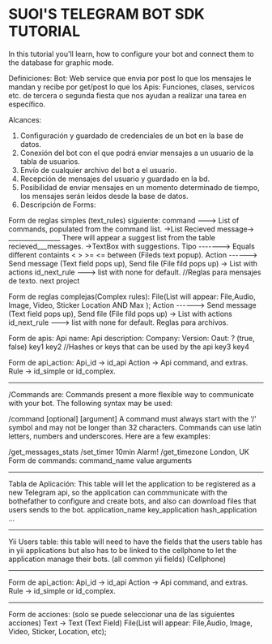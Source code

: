 SUOI'S TELEGRAM BOT SDK TUTORIAL
============================

In this tutorial you'll learn, how to configure your bot and connect them to the database for graphic mode.

Definiciones:
Bot: Web service que envia por post lo que los mensajes le mandan y recibe por get/post lo que los
Apis: Funciones, clases, servicos etc. de tercera o segunda fiesta que nos ayudan a realizar una tarea en específico.

Alcances:
1. Configuración y guardado de credenciales de un bot en la base de datos.
2. Conexión del bot con el que podrá enviar mensajes a un usuario de la tabla de usuarios.
3. Envío de cualquier archivo del bot a el usuario. 
4. Recepción de mensajes del usuario y guardado en la bd.
5. Posibilidad de enviar mensajes en un momento determinado de tiempo, los mensajes serán leidos desde la base de datos.
6. Descripción de Forms:

Form de reglas simples (text_rules) siguiente:
command ---> List of commands, populated from the command list. ->List
Recieved message-> ________________ There will appear a suggest list from the table recieved___messages. ->TextBox with suggestions.
Tipo -------> Equals different containts < > >= <= between (Fileds text popup).
Action ------> Send message (Text field pops up), Send file (File fild pops up) -> List with actions
id_next_rule ---> list with none for default.
//Reglas para mensajes de texto. next project

Form de reglas complejas(Complex rules):
File(List will appear: File,Audio, Image, Video, Sticker Location AND Max );
Action ------> Send message (Text field pops up), Send file (File fild pops up) -> List with actions
id_next_rule ---> list with none for default.
Reglas para archivos.

Form de apis:
Api name:
Api description:
Company:
Version:
Oaut: ? (true, false)
key1
key2 //Hashes or keys that can be used by the api
key3
key4

Form de api_action:
Api_id -> id_api 
Action -> Api command, and extras.
Rule -> id_simple or id_complex.

---
/Commands are:
Commands present a more flexible way to communicate with your bot. The following syntax may be used:

/command [optional] [argument]
A command must always start with the ‘/’ symbol and may not be longer than 32 characters. Commands can use latin letters, numbers and underscores. Here are a few examples:

/get_messages_stats
/set_timer 10min Alarm!
/get_timezone London, UK
Form de commands:
command_name
value
arguments

---
Tabla de Aplicación: This table will let the application to be registered as a new Telegram api, so the application can commmunicate with the bothefather to configure and create bots, and also can download files that users sends to the bot.
application_name
key_application
hash_application
...

---
Yii Users table: this table will need to have the fields that the users table has in yii applications but also has to be linked to the cellphone to let the application manage their bots.
(all common yii fields)
(Cellphone)

---
Form de api_action:
Api_id -> id_api
Action -> Api command, and extras.
Rule -> id_simple or id_complex.

---
Form de acciones: (solo se puede seleccionar una de las siguientes acciones)
Text -> Text (Text Field)
File(List will appear: File,Audio, Image, Video, Sticker, Location, etc);

